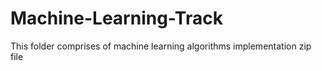 # Machine-Learning-Track
This folder comprises of machine learning algorithms implementation zip file

